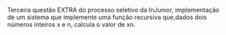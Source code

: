 Terceira questão EXTRA do processo seletivo da InJunior, implementação de um sistema que implemente uma função recursiva que,dados dois números inteiros x e
n, calcula o valor de xn.
